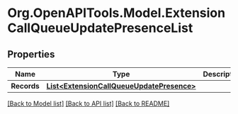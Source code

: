 
# Org.OpenAPITools.Model.ExtensionCallQueueUpdatePresenceList

## Properties

Name | Type | Description | Notes
------------ | ------------- | ------------- | -------------
**Records** | [**List&lt;ExtensionCallQueueUpdatePresence&gt;**](ExtensionCallQueueUpdatePresence.md) |  | [optional] 

[[Back to Model list]](../README.md#documentation-for-models)
[[Back to API list]](../README.md#documentation-for-api-endpoints)
[[Back to README]](../README.md)

